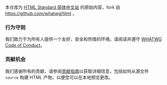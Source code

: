 本仓库为 [HTML Standard 简体中文站](https://html-spec.imhele.com/) 的原始内容，fork 自 https://github.com/whatwg/html 。

### 行为守则

我们致力于为所有人提供一个友好，安全和热情的环境。请阅读并遵守 [WHATWG Code of Conduct](https://whatwg.org/code-of-conduct)。

### 贡献机会

我们感谢所有的贡献，请参阅[贡献指南](CONTRIBUTING.md)以获取详细信息，包括如何从源文件 `source` 构建 HTML 产物，以便您可以在本地预览更改。
